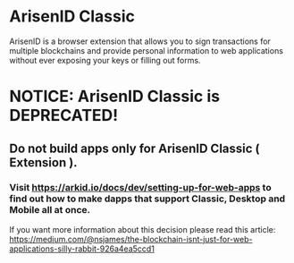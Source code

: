 # ArisenID Classic

ArisenID is a browser extension that allows you to sign transactions for multiple blockchains and provide personal information to web applications without ever exposing your keys or filling out forms.

# NOTICE: ArisenID Classic is DEPRECATED!
## Do not build apps only for ArisenID Classic ( Extension ).

### Visit https://arkid.io/docs/dev/setting-up-for-web-apps to find out how to make dapps that support Classic, Desktop and Mobile all at once.

If you want more information about this decision please read this article: https://medium.com/@nsjames/the-blockchain-isnt-just-for-web-applications-silly-rabbit-926a4ea5ccd1
